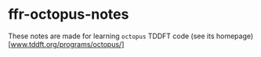 # ffr-octopus-notes

These notes are made for learning `octopus` TDDFT code
(see its homepage)[www.tddft.org/programs/octopus/]
